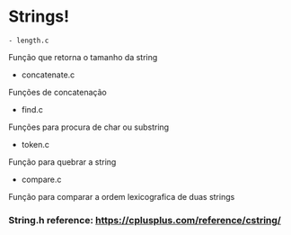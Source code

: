 # Strings!

```
- length.c 
```
Função que retorna o tamanho da string

- concatenate.c

Funções de concatenação

- find.c

Funções para procura de char ou substring

- token.c

Função para quebrar a string

- compare.c 

Função para comparar a ordem lexicografica de duas strings

### String.h reference: https://cplusplus.com/reference/cstring/